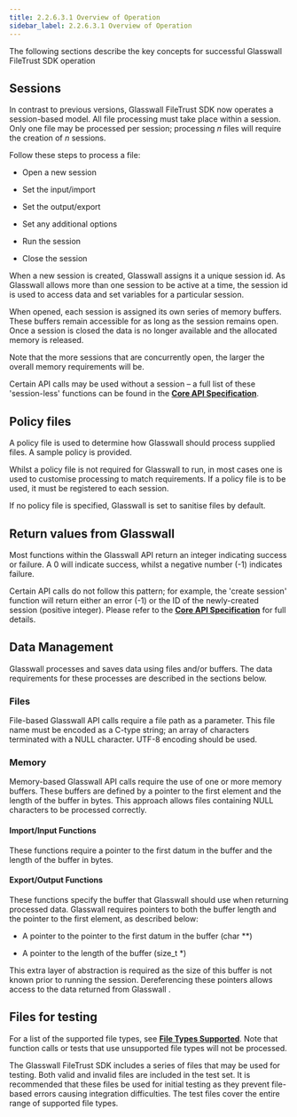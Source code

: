 ```yaml
---
title: 2.2.6.3.1 Overview of Operation
sidebar_label: 2.2.6.3.1 Overview of Operation
---
```


The following sections describe the key concepts for successful Glasswall FileTrust SDK operation

## Sessions

In contrast to previous versions, Glasswall FileTrust SDK now operates a session-based model. All file processing must take place within a session. Only one file may be processed per session; processing _n_ files will require the creation of _n_ sessions.

Follow these steps to process a file:

- Open a new session

- Set the input/import

- Set the output/export

- Set any additional options

- Run the session

- Close the session

When a new session is created, Glasswall assigns it a unique session id. As Glasswall allows more than one session to be active at a time, the session id is used to access data and set variables for a particular session.

When opened, each session is assigned its own series of memory buffers. These buffers remain accessible for as long as the session remains open. Once a session is closed the data is no longer available and the allocated memory is released.

Note that the more sessions that are concurrently open, the larger the overall memory requirements will be.

Certain API calls may be used without a session – a full list of these &#39;session-less&#39; functions can be found in the [**Core API Specification**](../2_2_6_1-api/2_2_6_1_1-editorAPIspecification.md).

## Policy files

A policy file is used to determine how Glasswall should process supplied files. A sample policy is provided.

Whilst a policy file is not required for Glasswall to run, in most cases one is used to customise processing to match requirements. If a policy file is to be used, it must be registered to each session.

If no policy file is specified, Glasswall is set to sanitise files by default.

## Return values from Glasswall

Most functions within the Glasswall API return an integer indicating success or failure. A 0 will indicate success, whilst a negative number (-1) indicates failure.

Certain API calls do not follow this pattern; for example, the &#39;create session&#39; function will return either an error (-1) or the ID of the newly-created session (positive integer). Please refer to the [**Core API Specification**](../2_2_6_1-api/2_2_6_1_1-editorAPIspecification.md) for full details.

## Data Management

Glasswall processes and saves data using files and/or buffers. The data requirements for these processes are described in the sections below.

### Files

File-based Glasswall API calls require a file path as a parameter. This file name must be encoded as a C-type string; an array of characters terminated with a NULL character. UTF-8 encoding should be used.

### Memory

Memory-based Glasswall API calls require the use of one or more memory buffers. These buffers are defined by a pointer to the first element and the length of the buffer in bytes. This approach allows files containing NULL characters to be processed correctly.

#### Import/Input Functions

These functions require a pointer to the first datum in the buffer and the length of the buffer in bytes.

#### Export/Output Functions

These functions specify the buffer that Glasswall should use when returning processed data. Glasswall requires pointers to both the buffer length and the pointer to the first element, as described below:

- A pointer to the pointer to the first datum in the buffer (char \*\*)

- A pointer to the length of the buffer (size\_t \*)

This extra layer of abstraction is required as the size of this buffer is not known prior to running the session. Dereferencing these pointers allows access to the data returned from Glasswall .

## Files for testing

For a list of the supported file types, see [**File Types Supported**](../../2_2_2-architecture/2_2_2_4-fietypes_supported.md). Note that function calls or tests that use unsupported file types will not be processed.

The Glasswall FileTrust SDK includes a series of files that may be used for testing. Both valid and invalid files are included in the test set. It is recommended that these files be used for initial testing as they prevent file-based errors causing integration difficulties. The test files cover the entire range of supported file types.